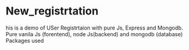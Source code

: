 # New_registrtation
his is a demo of USer Registrtaion with pure Js, Express and Mongodb. Pure vanila Js (forentend), node Js(backend) and mongodb (database) Packages used
